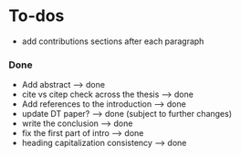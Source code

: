 # To-dos

- add contributions sections after each paragraph

### Done

- Add abstract --> done
- cite vs citep check across the thesis --> done
- Add references to the introduction --> done
- update DT paper? --> done (subject to further changes)
- write the conclusion --> done
- fix the first part of intro --> done
- heading capitalization consistency --> done
